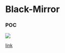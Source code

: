 # Black-Mirror

### POC

![](images/poc.jpeg)

[link](https://drive.google.com/file/d/1zpl4KVTzgmvE4f4euIlW_a11wMSXWtQN/view?usp=sharing)
